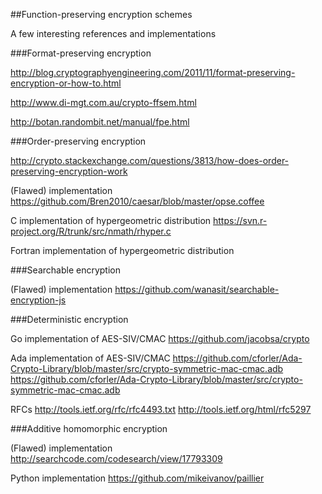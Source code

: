 ##Function-preserving encryption schemes

A few interesting references and implementations

###Format-preserving encryption

http://blog.cryptographyengineering.com/2011/11/format-preserving-encryption-or-how-to.html

http://www.di-mgt.com.au/crypto-ffsem.html

http://botan.randombit.net/manual/fpe.html

###Order-preserving encryption

http://crypto.stackexchange.com/questions/3813/how-does-order-preserving-encryption-work

(Flawed) implementation
https://github.com/Bren2010/caesar/blob/master/opse.coffee

C implementation of hypergeometric distribution
https://svn.r-project.org/R/trunk/src/nmath/rhyper.c

Fortran implementation of hypergeometric distribution

###Searchable encryption

(Flawed) implementation
https://github.com/wanasit/searchable-encryption-js

###Deterministic encryption

Go implementation of AES-SIV/CMAC
https://github.com/jacobsa/crypto

Ada implementation of AES-SIV/CMAC
https://github.com/cforler/Ada-Crypto-Library/blob/master/src/crypto-symmetric-mac-cmac.adb
https://github.com/cforler/Ada-Crypto-Library/blob/master/src/crypto-symmetric-mac-cmac.adb

RFCs
http://tools.ietf.org/rfc/rfc4493.txt
http://tools.ietf.org/html/rfc5297

###Additive homomorphic encryption

(Flawed) implementation
http://searchcode.com/codesearch/view/17793309

Python implementation
https://github.com/mikeivanov/paillier
